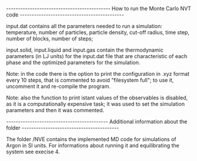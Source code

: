 -------------------------------------------- How to run the Monte Carlo NVT code --------------------------------------------

input.dat contains all the parameters needed to run a simulation:
	temperature, number of particles, particle density, cut-off radius, time step, number of blocks, number of steps; 

input.solid, input.liquid and input.gas contain the thermodynamic parameters (in LJ units) for the input.dat file that are characteristic of each phase and the optimized parameters for the simulation.

Note: in the code there is the option to print the configuration in .xyz format every 10 steps, that is commented to avoid "filesystem full"; to use it, uncomment it and re-compile the program.

Note: also the function to print istant values of the observables is disabled, as it is a computationally expensive task; it was used to set the simulation parameters and then it was commented.

------------------------------------------- Additional information about the folder  -----------------------------------------

The folder /NVE contains the implemented MD code for simulations of Argon in SI units. For informations about running it and equilibrating the system see execise 4.
